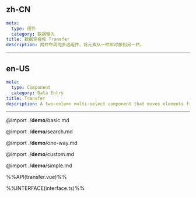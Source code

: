 ## zh-CN
```yaml
meta:
  type: 组件
  category: 数据输入
title: 数据穿梭框 Transfer
description: 两栏布局的多选组件，将元素从一栏即时移到另一栏。
```
---
## en-US
```yaml
meta:
  type: Component
  category: Data Entry
title: Transfer
description: A two-column multi-select component that moves elements from one column to another in real time.
```
---

@import ./__demo__/basic.md

@import ./__demo__/search.md

@import ./__demo__/one-way.md

@import ./__demo__/custom.md

@import ./__demo__/simple.md

%%API(transfer.vue)%%

%%INTERFACE(interface.ts)%%
